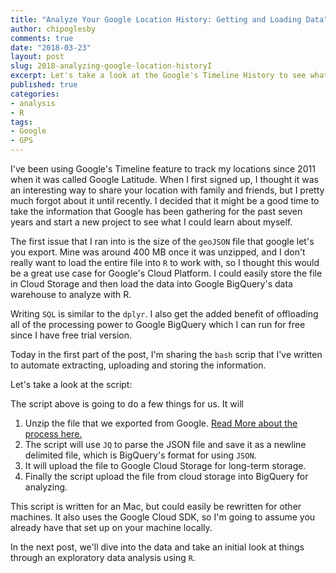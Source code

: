 ```yaml
---
title: "Analyze Your Google Location History: Getting and Loading Data"
author: chipoglesby
comments: true
date: "2018-03-23"
layout: post
slug: 2018-analyzing-google-location-historyI
excerpt: Let's take a look at the Google's Timeline History to see what we can learn
published: true
categories:
- analysis
- R
tags:
- Google
- GPS
---
```


I've been using Google's Timeline feature to track my locations since 2011
when it was called Google Latitude. When I first signed up, I thought it was an
interesting way to share your location with family and friends, but I pretty much
forgot about it until recently. I decided that it might be a good time to take
the information that Google has been gathering for the past seven years and
start a new project to see what I could learn about myself.

The first issue that I ran into is the size of the `geoJSON` file that google
let's you export. Mine was around 400 MB once it was unzipped, and I don't really
want to load the entire file into `R`  to work with, so I thought this would be
a great use case for Google's Cloud Platform. I could easily store the file in
Cloud Storage and then load the data into Google BigQuery's data warehouse to
analyze with R.

Writing `SQL` is similar to the `dplyr`. I also get the added benefit of offloading
all of the processing power to Google BigQuery which I can run for free since I have
free trial version.

Today in the first part of the post, I'm sharing the `bash` scrip that I've written
to automate extracting, uploading and storing the information.

Let's take a look at the script:

<script src="https://gist-it.appspot.com/github/chipoglesby/locationHistory/blob/master/uploadToBigQuery.sh"></script>

The script above is going to do a few things for us. It will

1. Unzip the file that we exported from Google. [Read More about the process here.](https://productforums.google.com/forum/#!topic/maps/v8iaQF_Y0fw)
2. The script will use `JQ` to parse the JSON file and save it as a newline delimited file, which is BigQuery's format for using `JSON`.
3. It will upload the file to Google Cloud Storage for long-term storage.
4. Finally the script upload the file from cloud storage into BigQuery for analyzing.

This script is written for an Mac, but could easily be rewritten for other
machines. It also uses the Google Cloud SDK, so I'm going to assume you already
have that set up on your machine locally.

In the next post, we'll dive into the data and take an initial look at things through
an exploratory data analysis using `R`.
